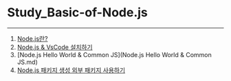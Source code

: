 # Study_Basic-of-Node.js
---
1. [Node.js란?](ot.md)
2. [Node.js & VsCode 설치하기](node&vscode.md)
3. [Node.js Hello World & Common JS](Node.js Hello World & Common JS.md)
4. [Node.js 패키지 생성 외부 패키지 사용하기]()
